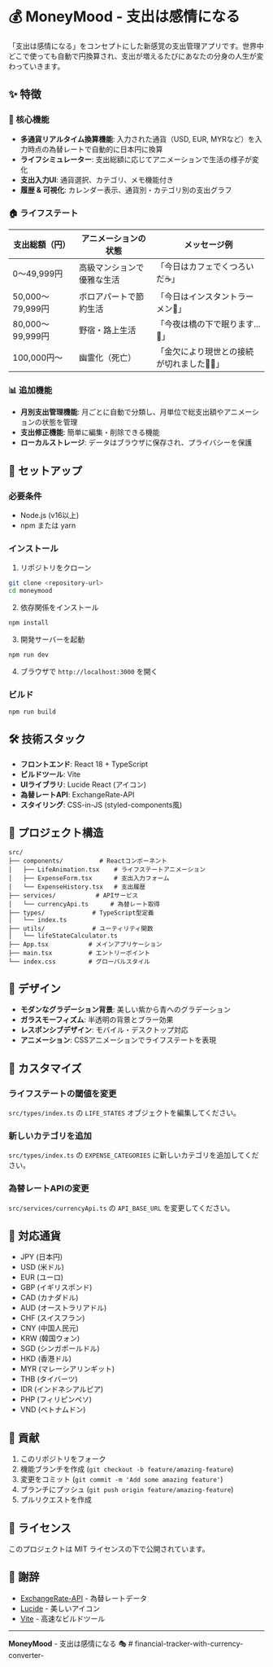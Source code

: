 # 💰 MoneyMood - 支出は感情になる

「支出は感情になる」をコンセプトにした新感覚の支出管理アプリです。世界中どこで使っても自動で円換算され、支出が増えるたびにあなたの分身の人生が変わっていきます。

## ✨ 特徴

### 🎯 核心機能
- **多通貨リアルタイム換算機能**: 入力された通貨（USD, EUR, MYRなど）を入力時点の為替レートで自動的に日本円に換算
- **ライフシミュレーター**: 支出総額に応じてアニメーションで生活の様子が変化
- **支出入力UI**: 通貨選択、カテゴリ、メモ機能付き
- **履歴 & 可視化**: カレンダー表示、通貨別・カテゴリ別の支出グラフ

### 🏠 ライフステート
| 支出総額（円） | アニメーションの状態 | メッセージ例 |
|---------------|-------------------|-------------|
| 0〜49,999円 | 高級マンションで優雅な生活 | 「今日はカフェでくつろいだ☕️」 |
| 50,000〜79,999円 | ボロアパートで節約生活 | 「今日はインスタントラーメン🍜」 |
| 80,000〜99,999円 | 野宿・路上生活 | 「今夜は橋の下で眠ります...🥶」 |
| 100,000円〜 | 幽霊化（死亡） | 「金欠により現世との接続が切れました💸👻」 |

### 📊 追加機能
- **月別支出管理機能**: 月ごとに自動で分類し、月単位で総支出額やアニメーションの状態を管理
- **支出修正機能**: 簡単に編集・削除できる機能
- **ローカルストレージ**: データはブラウザに保存され、プライバシーを保護

## 🚀 セットアップ

### 必要条件
- Node.js (v16以上)
- npm または yarn

### インストール

1. リポジトリをクローン
```bash
git clone <repository-url>
cd moneymood
```

2. 依存関係をインストール
```bash
npm install
```

3. 開発サーバーを起動
```bash
npm run dev
```

4. ブラウザで `http://localhost:3000` を開く

### ビルド
```bash
npm run build
```

## 🛠️ 技術スタック

- **フロントエンド**: React 18 + TypeScript
- **ビルドツール**: Vite
- **UIライブラリ**: Lucide React (アイコン)
- **為替レートAPI**: ExchangeRate-API
- **スタイリング**: CSS-in-JS (styled-components風)

## 📁 プロジェクト構造

```
src/
├── components/          # Reactコンポーネント
│   ├── LifeAnimation.tsx    # ライフステートアニメーション
│   ├── ExpenseForm.tsx      # 支出入力フォーム
│   └── ExpenseHistory.tsx   # 支出履歴
├── services/           # APIサービス
│   └── currencyApi.ts      # 為替レート取得
├── types/             # TypeScript型定義
│   └── index.ts
├── utils/             # ユーティリティ関数
│   └── lifeStateCalculator.ts
├── App.tsx           # メインアプリケーション
├── main.tsx          # エントリーポイント
└── index.css         # グローバルスタイル
```

## 🎨 デザイン

- **モダンなグラデーション背景**: 美しい紫から青へのグラデーション
- **ガラスモーフィズム**: 半透明の背景とブラー効果
- **レスポンシブデザイン**: モバイル・デスクトップ対応
- **アニメーション**: CSSアニメーションでライフステートを表現

## 🔧 カスタマイズ

### ライフステートの閾値を変更
`src/types/index.ts` の `LIFE_STATES` オブジェクトを編集してください。

### 新しいカテゴリを追加
`src/types/index.ts` の `EXPENSE_CATEGORIES` に新しいカテゴリを追加してください。

### 為替レートAPIの変更
`src/services/currencyApi.ts` の `API_BASE_URL` を変更してください。

## 📱 対応通貨

- JPY (日本円)
- USD (米ドル)
- EUR (ユーロ)
- GBP (イギリスポンド)
- CAD (カナダドル)
- AUD (オーストラリアドル)
- CHF (スイスフラン)
- CNY (中国人民元)
- KRW (韓国ウォン)
- SGD (シンガポールドル)
- HKD (香港ドル)
- MYR (マレーシアリンギット)
- THB (タイバーツ)
- IDR (インドネシアルピア)
- PHP (フィリピンペソ)
- VND (ベトナムドン)

## 🤝 貢献

1. このリポジトリをフォーク
2. 機能ブランチを作成 (`git checkout -b feature/amazing-feature`)
3. 変更をコミット (`git commit -m 'Add some amazing feature'`)
4. ブランチにプッシュ (`git push origin feature/amazing-feature`)
5. プルリクエストを作成

## 📄 ライセンス

このプロジェクトは MIT ライセンスの下で公開されています。

## 🙏 謝辞

- [ExchangeRate-API](https://exchangerate-api.com/) - 為替レートデータ
- [Lucide](https://lucide.dev/) - 美しいアイコン
- [Vite](https://vitejs.dev/) - 高速なビルドツール

---

**MoneyMood** - 支出は感情になる 🎭 # financial-tracker-with-currency-converter-
